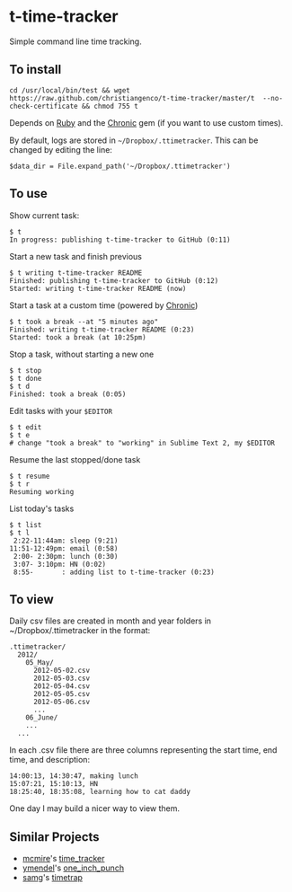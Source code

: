 # t-time-tracker

Simple command line time tracking.

To install
----------

    cd /usr/local/bin/test && wget https://raw.github.com/christiangenco/t-time-tracker/master/t  --no-check-certificate && chmod 755 t

Depends on [Ruby](http://www.ruby-lang.org/en/downloads/) and the [Chronic](https://github.com/mojombo/chronic) gem (if you want to use custom times).

By default, logs are stored in `~/Dropbox/.ttimetracker`. This can be changed by editing the line:

    $data_dir = File.expand_path('~/Dropbox/.ttimetracker')

To use
------

Show current task:

    $ t
    In progress: publishing t-time-tracker to GitHub (0:11)
  
Start a new task and finish previous
  
    $ t writing t-time-tracker README 
    Finished: publishing t-time-tracker to GitHub (0:12)
    Started: writing t-time-tracker README (now)
  
Start a task at a custom time (powered by [Chronic](https://github.com/mojombo/chronic))

    $ t took a break --at "5 minutes ago"
    Finished: writing t-time-tracker README (0:23)
    Started: took a break (at 10:25pm)

Stop a task, without starting a new one

    $ t stop
    $ t done
    $ t d
    Finished: took a break (0:05)
  
Edit tasks with your `$EDITOR`

    $ t edit
    $ t e
    # change "took a break" to "working" in Sublime Text 2, my $EDITOR
  
Resume the last stopped/done task

    $ t resume
    $ t r
    Resuming working

List today's tasks

    $ t list
    $ t l
     2:22-11:44am: sleep (9:21)
    11:51-12:49pm: email (0:58)
     2:00- 2:30pm: lunch (0:30)
     3:07- 3:10pm: HN (0:02)
     8:55-       : adding list to t-time-tracker (0:23)

To view
-------

Daily csv files are created in month and year folders in ~/Dropbox/.ttimetracker in the format:

    .ttimetracker/
      2012/
        05_May/
          2012-05-02.csv
          2012-05-03.csv
          2012-05-04.csv
          2012-05-05.csv
          2012-05-06.csv
          ...
        06_June/
        ...
      ...

In each .csv file there are three columns representing the start time, end time, and description:

    14:00:13, 14:30:47, making lunch
    15:07:21, 15:10:13, HN
    18:25:40, 18:35:08, learning how to cat daddy

One day I may build a nicer way to view them.

Similar Projects
------------

* [mcmire](https://github.com/mcmire)'s [time_tracker](https://github.com/mcmire/time_tracker)
* [ymendel](https://github.com/ymendel)'s [one_inch_punch](https://github.com/ymendel/one_inch_punch)
* [samg](https://github.com/samg)'s [timetrap](https://github.com/samg/timetrap)